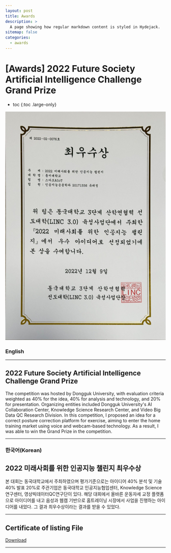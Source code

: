 ```yaml
---
layout: post
title: Awards
description: >
  A page showing how regular markdown content is styled in Hydejack.
sitemap: false
categories:
  - awards
---
```


# [Awards] 2022 Future Society Artificial Intelligence Challenge Grand Prize

* toc
{:toc .large-only}


![screenshot](/assets/img/blog/dk.jpg)

### English
---
## 2022 Future Society Artificial Intelligence Challenge Grand Prize
 The competition was hosted by Dongguk University, with evaluation criteria weighted as 40% for the idea, 40% for analysis and technology, and 20% for presentation. Organizing entities included Dongguk University's AI Collaboration Center, Knowledge Science Research Center, and Video Big Data QC Research Division. In this competition, I proposed an idea for a correct posture correction platform for exercise, aiming to enter the home training market using voice and webcam-based technology. As a result, I was able to win the Grand Prize in the competition.


 
---

### 한국어(Korean)
## 2022 미래사회를 위한 인공지능 챌린지 최우수상
  
  본 대회는 동국대학교에서 주최하였으며 평가기준으로는 아이디어 40% 분석 및 기술 40% 발표 20%로 주관기업은 동국대학교 인공지능협업센터, Knowledge Science 연구센터, 영상빅데이터QC연구단이 있다. 해당 대회에서 올바른 운동자세 교정 플랫폼으로 아이디어를 내고 음성과 웹캠 기반으로 홈트레이닝 시장에서 사업을 진행하는 아이디어를 내었다. 그 결과 최우수상이라는 결과를 받을 수 있었다.
  
---

## Certificate of listing File
[Download](https://bit.ly/4bX3sEh)

---